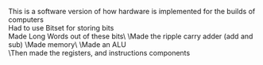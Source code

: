 This is a software version of how hardware is implemented for the builds of computers\
Had to use Bitset for storing bits\
Made Long Words out of these bits\ 
\Made the ripple carry adder (add and sub)
\Made memory\ 
\Made an ALU\
\Then made the registers, and instructions components
